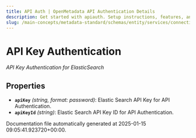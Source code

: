 ```yaml
---
title: API Auth | OpenMetadata API Authentication Details
description: Get started with apiauth. Setup instructions, features, and configuration details inside.
slug: /main-concepts/metadata-standard/schemas/entity/services/connections/search/elasticsearch/apiauth
---
```


# API Key Authentication

*API Key Authentication for ElasticSearch*

## Properties

- **`apiKey`** *(string, format: password)*: Elastic Search API Key for API Authentication.
- **`apiKeyId`** *(string)*: Elastic Search API Key ID for API Authentication.


Documentation file automatically generated at 2025-01-15 09:05:41.923720+00:00.
